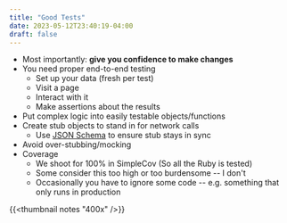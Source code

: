 ```yaml
---
title: "Good Tests"
date: 2023-05-12T23:40:19-04:00
draft: false
---
```


* Most importantly: **give you confidence to make changes**
* You need proper end-to-end testing
  * Set up your data (fresh per test)
  * Visit a page
  * Interact with it
  * Make assertions about the results
* Put complex logic into easily testable objects/functions
* Create stub objects to stand in for network calls
  * Use [JSON Schema][1] to ensure stub stays in sync
* Avoid over-stubbing/mocking
* Coverage
  * We shoot for 100% in SimpleCov (So all the Ruby is tested)
  * Some consider this too high or too burdensome -- I don't
  * Occasionally you have to ignore some code -- e.g. something that only runs in production

[1]: https://json-schema.org/

{{<thumbnail notes "400x" />}}
